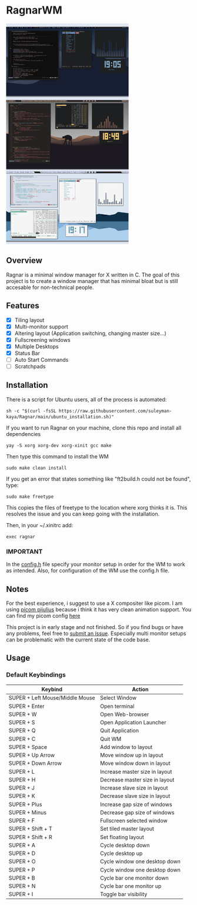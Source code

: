 # RagnarWM

<img src="https://github.com/cococry/Ragnar/blob/main/branding/themes.jpg" height="600"/>

## Overview

Ragnar is a minimal window manager for X written in C.
The goal of this project is to create a window manager that has minimal bloat but
is still accesable for non-technical people. 

## Features

- [x] Tiling layout
- [x] Multi-monitor support
- [x] Altering layout (Application switching, changing master size...)
- [x] Fullscreening windows
- [x] Multiple Desktops
- [x] Status Bar
- [ ] Auto Start Commands
- [ ] Scratchpads

## Installation


There is a script for Ubuntu users, all of the process is automated:

```console
sh -c "$(curl -fsSL https://raw.githubusercontent.com/suleyman-kaya/Ragnar/main/ubuntu_installation.sh)"
```

If you want to run Ragnar on your machine, 
clone this repo and install all dependencies

```console
yay -S xorg xorg-dev xorg-xinit gcc make 
```

Then type this command to install the WM 
```console
sudo make clean install
```

If you get an error that states something like
"ft2build.h could not be found", type: 
```console
sudo make freetype
```
This copies the files of freetype to the location
where xorg thinks it is. This resolves the issue
and you can keep going with the installation.


Then, in your ~/.xinitrc add:
```
exec ragnar
```

### IMPORTANT

In the [config.h](https://github.com/cococry/Ragnar/blob/main/config.h) file specify your monitor
setup in order for the WM to work as intended. Also, for configuration of the WM use the config.h file.

## Notes

For the best experience, i suggest to use a X compositer like picom. I am using [picom pijulius](https://github.com/pijulius/picom)
because i think it has very clean animation support. You can find my picom config [here](https://github.com/cococry/dotfiles/blob/main/picom/picom.conf)

This project is in early stage and not finished. So if you find bugs or have any problems, feel free to [submit an issue](https://github.com/cococry/Ragnar/issues). 
Especially multi monitor setups can be problematic with the current state of the code base.

## Usage

### Default Keybindings

| Keybind         |  Action     |
| ----------------|-------------|
| SUPER + Left Mouse/Middle Mouse | Select Window 
| SUPER + Enter | Open terminal |
| SUPER + W | Open Web-browser |
| SUPER + S | Open Application Launcher |
| SUPER + Q | Quit Application |
| SUPER + C | Quit WM |
| SUPER + Space | Add window to layout |
| SUPER + Up Arrow | Move window up in layout |
| SUPER + Down Arrow | Move window down in layout |
| SUPER + L | Increase master size in layout |
| SUPER + H | Decrease master size in layout |
| SUPER + J | Increase slave size in layout |
| SUPER + K | Decrease slave size in layout |
| SUPER + Plus | Increase gap size of windows |
| SUPER + Minus | Decrease gap size of windows |
| SUPER + F | Fullscreen selected window |
| SUPER + Shift + T | Set tiled master layout |
| SUPER + Shift + R | Set floating layout |
| SUPER + A | Cycle desktop down |
| SUPER + D | Cycle desktop up |
| SUPER + O | Cycle window one desktop down |
| SUPER + P | Cycle window one desktop down |
| SUPER + B | Cycle bar one monitor down |
| SUPER + N | Cycle bar one monitor up |
| SUPER + I | Toggle bar visibility |

